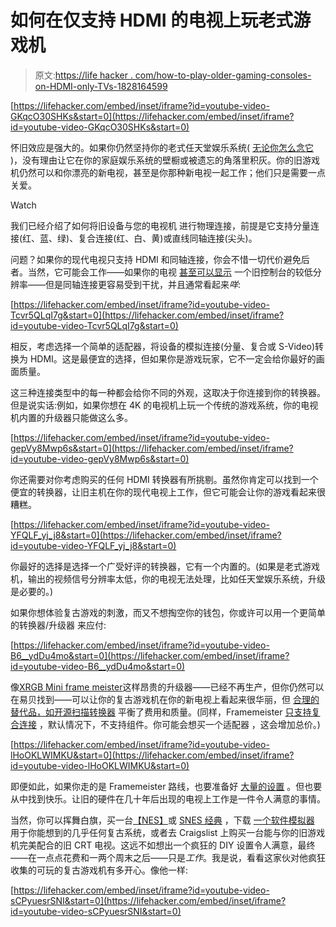 # 如何在仅支持 HDMI 的电视上玩老式游戏机

> 原文:[https://life hacker . com/how-to-play-older-gaming-consoles-on-HDMI-only-TVs-1828164599](https://lifehacker.com/how-to-play-older-gaming-consoles-on-hdmi-only-tvs-1828164599)

 [https://lifehacker.com/embed/inset/iframe?id=youtube-video-GKqcO30SHKs&start=0](https://lifehacker.com/embed/inset/iframe?id=youtube-video-GKqcO30SHKs&start=0) 

怀旧效应是强大的。如果你仍然坚持你的老式任天堂娱乐系统( [无论你怎么念它](https://lifehacker.com/nes-isnt-pronounced-n-e-s-1828130155) )，没有理由让它在你的家庭娱乐系统的壁橱或被遗忘的角落里积灰。你的旧游戏机仍然可以和你漂亮的新电视，甚至是你那种新电视一起工作；他们只是需要一点关爱。

Watch

我们已经介绍了如何将旧设备与您的电视机 进行物理连接，前提是它支持分量连接(红、蓝、绿)、复合连接(红、白、黄)或直线同轴连接(尖头)。

问题？如果你的现代电视只支持 HDMI 和同轴连接，你会不惜一切代价避免后者。当然，它可能会工作——如果你的电视 [甚至可以显示](https://www.hdretrovision.com/240p/) 一个旧控制台的较低分辨率——但是同轴连接更容易受到干扰，并且通常看起来*咩*:

 [https://lifehacker.com/embed/inset/iframe?id=youtube-video-Tcvr5QLqI7g&start=0](https://lifehacker.com/embed/inset/iframe?id=youtube-video-Tcvr5QLqI7g&start=0) 

相反，考虑选择一个简单的适配器，将设备的模拟连接(分量、复合或 S-Video)转换为 HDMI。这是最便宜的选择，但如果你是游戏玩家，它不一定会给你最好的画面质量。

这三种连接类型中的每一种都会给你不同的外观，这取决于你连接到你的转换器。但是说实话:例如，如果你想在 4K 的电视机上玩一个传统的游戏系统，你的电视机内置的升级器只能做这么多。

 [https://lifehacker.com/embed/inset/iframe?id=youtube-video-gepVy8Mwp6s&start=0](https://lifehacker.com/embed/inset/iframe?id=youtube-video-gepVy8Mwp6s&start=0) 

你还需要对你考虑购买的任何 HDMI 转换器有所挑剔。虽然你肯定可以找到一个便宜的转换器，让旧主机在你的现代电视上工作，但它可能会让你的游戏看起来很糟糕。

 [https://lifehacker.com/embed/inset/iframe?id=youtube-video-YFQLF_yj_j8&start=0](https://lifehacker.com/embed/inset/iframe?id=youtube-video-YFQLF_yj_j8&start=0) 

你最好的选择是选择一个广受好评的转换器，它有一个内置的。(如果是老式游戏机，输出的视频信号分辨率太低，你的电视无法处理，比如任天堂娱乐系统，升级是必要的。)

如果你想体验复古游戏的刺激，而又不想掏空你的钱包，你或许可以用一个更简单的转换器/升级器 来应付:

 [https://lifehacker.com/embed/inset/iframe?id=youtube-video-B6__ydDu4mo&start=0](https://lifehacker.com/embed/inset/iframe?id=youtube-video-B6__ydDu4mo&start=0) 

像[XRGB Mini frame meister](https://solarisjapan.com/collections/micomsoft/products/eu-tax-free-xrgb-mini-framemeister-compact-up-scaler-unit-eur-scart-adapter)这样昂贵的升级器——已经不再生产，但你仍然可以在易贝找到——可以让你的复古游戏机在你的新电视上看起来很华丽，但 [合理的替代品，如开源扫描转换器](https://www.videogameperfection.com/products/open-source-converter/) 平衡了费用和质量。(同样，Framemeister [只支持复合连接](http://junkerhq.net/xrgb/index.php?title=XRGB-mini_FRAMEMEISTER) ，默认情况下，不支持组件。你可能会想买一个适配器 ，这会增加总价。)

 [https://lifehacker.com/embed/inset/iframe?id=youtube-video-lHoOKLWIMKU&start=0](https://lifehacker.com/embed/inset/iframe?id=youtube-video-lHoOKLWIMKU&start=0) 

即便如此，如果你走的是 Framemeister 路线，也要准备好 [大量的设置](http://arekuse.net/blog/my-games/the-ultimate-guide-for-framemeister-eng/) 。但也要从中找到快乐。让旧的硬件在几十年后出现的电视上工作是一件令人满意的事情。

当然，你可以挥舞白旗，买一台[【NES】](https://lifehacker.com/how-to-buy-a-nes-classic-this-week-1827180078)或 [SNES 经典](https://lifehacker.com/the-snes-classic-has-already-been-hacked-to-add-more-ga-1819297251) ，下载 [一个软件模拟器](https://lifehacker.com/bring-your-retro-games-into-the-modern-age-with-these-e-1516605379) 用于你能想到的几乎任何复古系统，或者去 Craigslist 上购买一台能与你的旧游戏机完美配合的旧 CRT 电视。这远不如想出一个疯狂的 DIY 设置令人满意，最终——在一点点花费和一两个周末之后——只是*工作*。我是说，看看这家伙对他疯狂收集的可玩的复古游戏机有多开心。像他一样:

 [https://lifehacker.com/embed/inset/iframe?id=youtube-video-sCPyuesrSNI&start=0](https://lifehacker.com/embed/inset/iframe?id=youtube-video-sCPyuesrSNI&start=0)